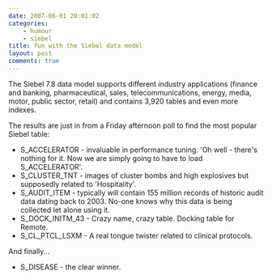 ```yaml
---
date: 2007-06-01 20:01:02
categories:
    - humour
    - siebel
title: fun with the Siebel data model
layout: post
comments: true
---
```

The Siebel 7.8 data model supports different industry applications
(finance and banking, pharmaceutical, sales, telecommunications, energy,
media, motor, public sector, retail) and contains 3,920 tables and even
more indexes.

The results are just in from a Friday afternoon poll to find the most
popular Siebel table:

-   S\_ACCELERATOR - invaluable in performance tuning. 'Oh well -
    there's nothing for it. Now we are simply going to have to load
    S\_ACCELERATOR'.
-   S\_CLUSTER\_TNT - images of cluster bombs and high explosives but
    supposedly related to 'Hospitality'.
-   S\_AUDIT\_ITEM - typically will contain 155 million records of
    historic audit data dating back to 2003. No-one knows why this data
    is being collected let alone using it.
-   S\_DOCK\_INITM\_43 - Crazy name, crazy table. Docking table for
    Remote.
-   S\_CL\_PTCL\_LSXM - A real tongue twister related to clinical
    protocols.

And finally...
-   S\_DISEASE - the clear winner.

